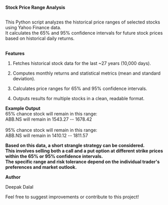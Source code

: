 **Stock Price Range Analysis**<br/>
##
This Python script analyzes the historical price ranges of selected stocks using Yahoo Finance data.<br/>
It calculates the 65% and 95% confidence intervals for future stock prices based on historical daily returns.<br/>
##

**Features**<br/>

1. Fetches historical stock data for the last ~27 years (10,000 days).<br/>

2. Computes monthly returns and statistical metrics (mean and standard deviation).<br/>

3. Calculates price ranges for 65% and 95% confidence intervals.<br/>

4. Outputs results for multiple stocks in a clean, readable format.<br/>


**Example Output**<br/>
65% chance stock will remain in this range:<br/>
ABB.NS will remain in 1543.27 -- 1678.42<br/>
<br/>
95% chance stock will remain in this range:<br/>
ABB.NS will remain in 1410.12 -- 1811.57<br/>


**Based on this data, a short strangle strategy can be considered.<br/> 
This involves selling both a call and a put option at different strike prices<br/> 
within the 65% or 95% confidence intervals. <br/>
The specific range and risk tolerance depend on the individual trader's preferences and market outlook.** <br/>

**Author**<br/>

Deepak Dalal<br/>

Feel free to suggest improvements or contribute to this project!<br/>
